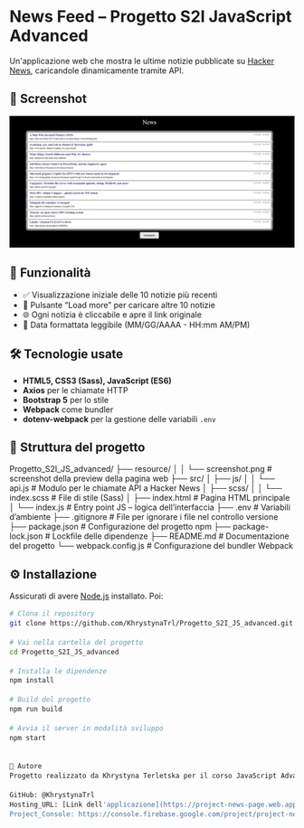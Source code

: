 # News Feed – Progetto S2I JavaScript Advanced

Un'applicazione web che mostra le ultime notizie pubblicate su [Hacker News](https://github.com/HackerNews/API), caricandole dinamicamente tramite API.

## 📸 Screenshot

![Screenshot](/resource/screenshot_pagina_news.png)

## 🚀 Funzionalità

- ✅ Visualizzazione iniziale delle 10 notizie più recenti
- 🔁 Pulsante “Load more” per caricare altre 10 notizie
- 🌐 Ogni notizia è cliccabile e apre il link originale
- 📅 Data formattata leggibile (MM/GG/AAAA - HH:mm AM/PM)

## 🛠️ Tecnologie usate

- **HTML5, CSS3 (Sass), JavaScript (ES6)**
- **Axios** per le chiamate HTTP
- **Bootstrap 5** per lo stile
- **Webpack** come bundler
- **dotenv-webpack** per la gestione delle variabili `.env`

## 📁 Struttura del progetto

Progetto_S2I_JS_advanced/
├── resource/
│ │ └── screenshot.png # screenshot della preview della pagina web
├── src/
│ ├── js/
│ │ └── api.js # Modulo per le chiamate API a Hacker News
│ ├── scss/
│ │ └── index.scss # File di stile (Sass)
│ ├── index.html # Pagina HTML principale
│ └── index.js # Entry point JS – logica dell’interfaccia
├── .env # Variabili d’ambiente
├── .gitignore # File per ignorare i file nel controllo versione
├── package.json # Configurazione del progetto npm
├── package-lock.json # Lockfile delle dipendenze
├── README.md # Documentazione del progetto
└── webpack.config.js # Configurazione del bundler Webpack

## ⚙️ Installazione

Assicurati di avere [Node.js](https://nodejs.org/) installato. Poi:

```bash
# Clona il repository
git clone https://github.com/KhrystynaTrl/Progetto_S2I_JS_advanced.git

# Vai nella cartella del progetto
cd Progetto_S2I_JS_advanced

# Installa le dipendenze
npm install

# Build del progetto
npm run build

# Avvia il server in modalità sviluppo
npm start


👤 Autore
Progetto realizzato da Khrystyna Terletska per il corso JavaScript Advanced.

GitHub: @KhrystynaTrl
Hosting_URL: [Link dell'applicazione](https://project-news-page.web.app)
Project_Console: https://console.firebase.google.com/project/project-news-page/overview
```
